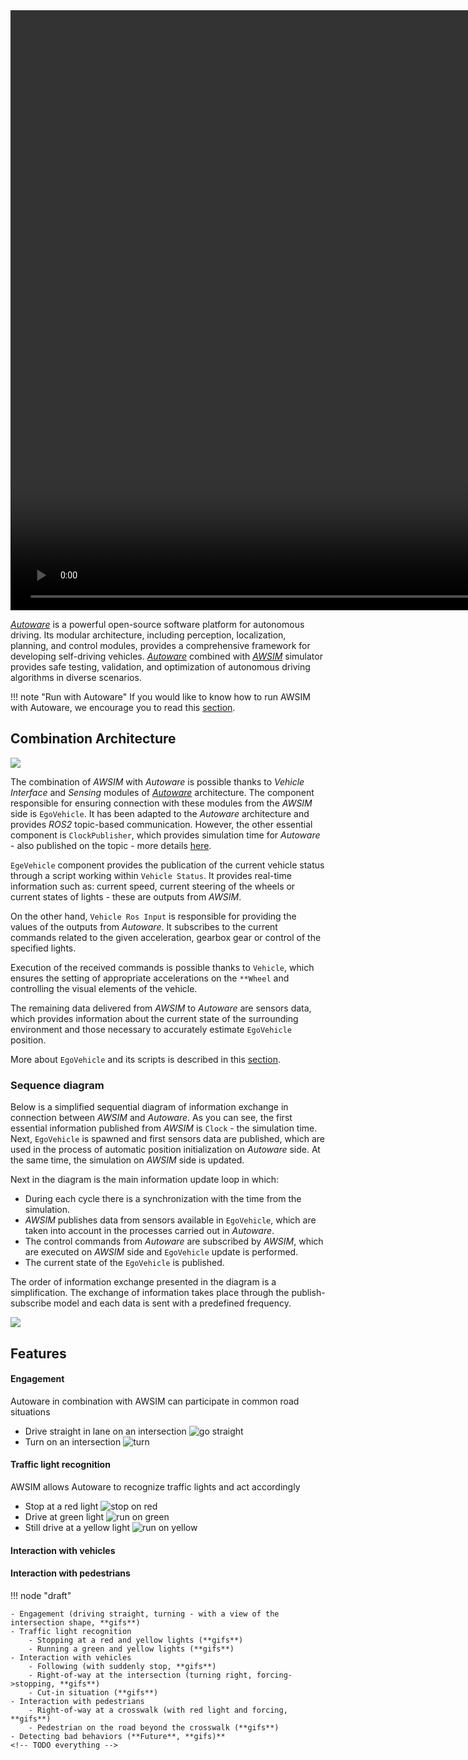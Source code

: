 
<video width="1920" controls autoplay muted loop>
<source src="awsim_video.mp4" type="video/mp4">
</video>

[*Autoware*](../Autoware/) is a powerful open-source software platform for autonomous driving. Its modular architecture, including perception, localization, planning, and control modules, provides a comprehensive framework for developing self-driving vehicles. [*Autoware*](../Autoware/) combined with  [*AWSIM*](../AWSIM/) simulator provides safe testing, validation, and optimization of autonomous driving algorithms in diverse scenarios.

!!! note "Run with Autoware"
    If you would like to know how to run AWSIM with Autoware, we encourage you to read this [section](../../UserGuide/Installation/RunDemo/).


## Combination Architecture
![](awsim_autoware.png)

The combination of *AWSIM* with *Autoware* is possible thanks to *Vehicle Interface* and *Sensing* modules of [*Autoware*](../Autoware/) architecture. The component responsible for ensuring connection with these modules from the *AWSIM* side is `EgoVehicle`. It has been adapted to the *Autoware* architecture and provides *ROS2* topic-based communication. However, the other essential component is `ClockPublisher`, which provides simulation time for *Autoware* - also published on the topic - more details [here](../../UserGuide/ProjectGuide/Components/Scene/).

`EgeVehicle` component provides the publication of the current vehicle status through a script working within `Vehicle Status`. It provides real-time information such as: current speed, current steering of the wheels or current states of lights - these are outputs from *AWSIM*. 

On the other hand, `Vehicle Ros Input` is responsible for providing the values of the outputs from *Autoware*. It subscribes to the current commands related to the given acceleration, gearbox gear or control of the specified lights.  

Execution of the received commands is possible thanks to `Vehicle`, which ensures the setting of appropriate accelerations on the `**Wheel` and controlling the visual elements of the vehicle.

The remaining data delivered from *AWSIM* to *Autoware* are sensors data, which provides information about the current state of the surrounding environment and those necessary to accurately estimate `EgoVehicle` position.

More about `EgoVehicle` and its scripts is described in this [section](../../UserGuide/ProjectGuide/Components/EgoVehicle/).

### Sequence diagram
Below is a simplified sequential diagram of information exchange in connection between *AWSIM* and *Autoware*. As you can see, the first essential information published from *AWSIM* is `Clock` - the simulation time. Next, `EgoVehicle` is spawned and first sensors data are published, which are used in the process of automatic position initialization on *Autoware* side. At the same time, the simulation on *AWSIM* side is updated.

Next in the diagram is the main information update loop in which:

- During each cycle there is a synchronization with the time from the simulation.
- *AWSIM* publishes data from sensors available in `EgoVehicle`, which are taken into account in the processes carried out in *Autoware*.
- The control commands from *Autoware* are subscribed by *AWSIM*, which are executed on *AWSIM* side and `EgoVehicle` update is performed.
- The current state of the `EgoVehicle` is published.

The order of information exchange presented in the diagram is a simplification. The exchange of information takes place through the publish-subscribe model and each data is sent with a predefined frequency.

![](autoware_awsim_sequence.png)


## Features

#### Engagement
Autoware in combination with AWSIM can participate in common road situations

- Drive straight in lane on an intersection
![go straight](straight_green.gif)
- Turn on an intersection
![turn](turn_green.gif)

#### Traffic light recognition
AWSIM allows Autoware to recognize traffic lights and act accordingly

- Stop at a red light
![stop on red](stop_red.gif)
- Drive at green light
![run on green](straight_green.gif)
- Still drive at a yellow light
![run on yellow](straight_yellow.gif)

#### Interaction with vehicles
<!-- TODO -->

#### Interaction with pedestrians
<!-- TODO -->




!!! node "draft"

    - Engagement (driving straight, turning - with a view of the intersection shape, **gifs**)
    - Traffic light recognition
        - Stopping at a red and yellow lights (**gifs**)
        - Running a green and yellow lights (**gifs**)
    - Interaction with vehicles
        - Following (with suddenly stop, **gifs**)
        - Right-of-way at the intersection (turning right, forcing->stopping, **gifs**)
        - Cut-in situation (**gifs**)
    - Interaction with pedestrians
        - Right-of-way at a crosswalk (with red light and forcing, **gifs**)
        - Pedestrian on the road beyond the crosswalk (**gifs**)
    - Detecting bad behaviors (**Future**, **gifs)**
    <!-- TODO everything -->

